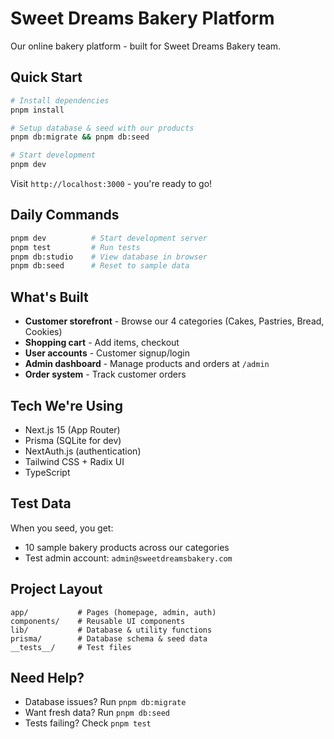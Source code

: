 # Sweet Dreams Bakery Platform

Our online bakery platform - built for Sweet Dreams Bakery team.

## Quick Start

```bash
# Install dependencies
pnpm install

# Setup database & seed with our products
pnpm db:migrate && pnpm db:seed

# Start development
pnpm dev
```

Visit `http://localhost:3000` - you're ready to go!

## Daily Commands

```bash
pnpm dev          # Start development server
pnpm test         # Run tests
pnpm db:studio    # View database in browser
pnpm db:seed      # Reset to sample data
```

## What's Built

- **Customer storefront** - Browse our 4 categories (Cakes, Pastries, Bread, Cookies)
- **Shopping cart** - Add items, checkout
- **User accounts** - Customer signup/login
- **Admin dashboard** - Manage products and orders at `/admin`
- **Order system** - Track customer orders

## Tech We're Using

- Next.js 15 (App Router)
- Prisma (SQLite for dev)
- NextAuth.js (authentication)
- Tailwind CSS + Radix UI
- TypeScript

## Test Data

When you seed, you get:
- 10 sample bakery products across our categories
- Test admin account: `admin@sweetdreamsbakery.com`

## Project Layout

```
app/           # Pages (homepage, admin, auth)
components/    # Reusable UI components  
lib/           # Database & utility functions
prisma/        # Database schema & seed data
__tests__/     # Test files
```

## Need Help?

- Database issues? Run `pnpm db:migrate`
- Want fresh data? Run `pnpm db:seed`
- Tests failing? Check `pnpm test`
